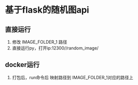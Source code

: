 # 基于flask的随机图api

## 直接运行

1. 修改 IMAGE_FOLDER_1 路径
2. 直接运行py，打开ip:12300//random_image/

## docker运行

1. 打包后，run命令后 映射路径到 IMAGE_FOLDER_1对应的路径上
